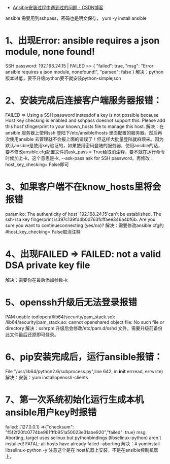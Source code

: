

* [Ansible安装过程中遇到过的问题 - CSDN博客 ](http://blog.csdn.net/longxibendi/article/details/46989735)

ansible 需要用到sshpass，密码也是明文保存，
yum -y install ansible
# 1、出现Error: ansible requires a json module, none found!
SSH password:
192.168.24.15 | FAILED >> {
   "failed": true,
   "msg": "Error: ansible requires a json module, nonefound!",
   "parsed": false
}
解决：python版本过低，要不升级python要不就安装python-simplejson

# 2、安装完成后连接客户端服务器报错：
FAILED => Using a SSH password insteadof a key is not possible because Host Key checking is enabled and sshpass doesnot support this.  Please add this host'sfingerprint to your known_hosts file to manage this host.
解决：在ansible 服务器上使用ssh 登陆下/etc/ansible/hosts 里面配置的服务器。然后再次使用ansible 去管理就不会报上面的错误了！但这样大批量登陆就麻烦来。因为默认ansible是使用key验证的，如果使用密码登陆的服务器，使用ansible的话，要不修改ansible.cfg配置文件的ask_pass = True给取消注释，要不就在运行命令时候加上-k，这个意思是-k, --ask-pass ask for SSH password。再修改：host_key_checking= False即可

# 3、如果客户端不在know_hosts里将会报错
paramiko: The authenticity of host '192.168.24.15'can't be established.
The ssh-rsa key fingerprint is397c139fd4b0d763fcffaee346a4bf6b.
Are you sure you want to continueconnecting (yes/no)?
解决：需要修改ansible.cfg的#host_key_checking= False取消注释

# 4、出现FAILED => FAILED: not a valid DSA private key file
解决：需要你在最后添加参数-k

# 5、openssh升级后无法登录报错
PAM unable todlopen(/lib64/security/pam_stack.so): /lib64/security/pam_stack.so: cannot openshared object
file: No such file or directory
解决：sshrpm 升级后会修改/etc/pam.d/sshd 文件。需要升级前备份此文件最后还原即可登录。

# 6、pip安装完成后，运行ansible报错：
File "/usr/lib64/python2.6/subprocess.py",line 642, in __init__ errread, errwrite)
解决：安装：yum installopenssh-clients

# 7、第一次系统初始化运行生成本机ansible用户key时报错
failed: [127.0.0.1] =>{"checksum": "f5f2f20fc0774be961fffb951a50023e31abe920","failed": true}
msg: Aborting, target uses selinux but pythonbindings (libselinux-python) aren't installed!
FATAL: all hosts have already failed –aborting
解决：# yuminstall libselinux-python -y
注意这个是在 host机器上安装，不是在ansible控制机器上。
